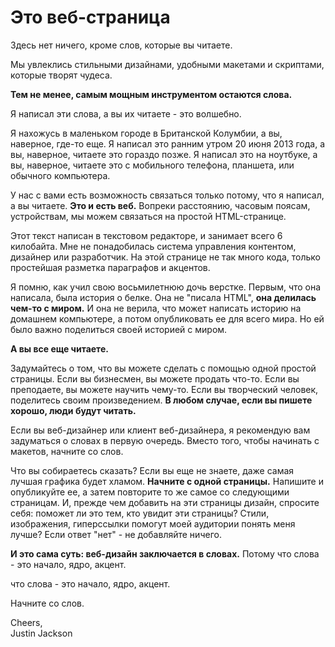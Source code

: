 
# Это веб-страница

Здесь нет ничего, кроме слов, которые вы читаете.

Мы увлеклись стильными дизайнами, удобными макетами и скриптами, которые творят чудеса.

**Тем не менее, самым мощным инструментом остаются слова.**

Я написал эти слова, а вы их читаете - это волшебно.

Я нахожусь в маленьком городе в Британской Колумбии, а вы, наверное, где-то еще. Я написал это ранним утром 20 июня 2013 года, а вы, наверное, читаете это гораздо позже. Я написал это на ноутбуке, а вы, наверное, читаете это с мобильного телефона, планшета, или обычного компьютера.

У нас с вами есть возможность связаться только потому, что я написал, а вы читаете. **Это и есть веб.** Вопреки расстоянию, часовым поясам, устройствам, мы можем связаться на простой HTML-странице.

Этот текст написан в текстовом редакторе, и занимает всего 6 килобайта. Мне не понадобилась система управления контентом, дизайнер или разработчик. На этой странице не так много кода, только простейшая разметка параграфов и акцентов.

Я помню, как учил свою восьмилетнюю дочь верстке. Первым, что она написала, была история о белке. Она не "писала HTML", **она делилась чем-то с миром.** И она не верила, что может написать историю на домашнем компьютере, а потом опубликовать ее для всего мира. Но ей было важно поделиться своей историей с миром.

**А вы все еще читаете.**

Задумайтесь о том, что вы можете сделать с помощью одной простой страницы. Если вы бизнесмен, вы можете продать что-то. Если вы преподаете, вы можете научить чему-то. Если вы творческий человек, поделитесь своим произведением. **В любом случае, если вы пишете хорошо, люди будут читать.**

Если вы веб-дизайнер или клиент веб-дизайнера, я рекомендую вам задуматься о словах в первую очередь. Вместо того, чтобы начинать с макетов, начните со слов.

Что вы собираетесь сказать? Если вы еще не знаете, даже самая лучшая графика будет хламом. **Начните с одной страницы.** Напишите и опубликуйте ее, а затем повторите то же самое со следующими страницам. И, прежде чем добавить на эти страницы дизайн, спросите себя: поможет ли это тем, кто увидит эти страницы? Стили, изображения, гиперссылки помогут моей аудитории понять меня лучше? Если ответ "нет" - не добавляйте ничего.

**И это сама суть: веб-дизайн заключается в словах.** Потому что слова - это начало, ядро, акцент.

что слова - это начало, ядро, акцент.

Начните со слов.

Cheers,  
Justin Jackson

<link rel="stylesheet" href="https://cdnjs.cloudflare.com/ajax/libs/twitter-bootstrap/4.0.0-alpha.6/js/bootstrap.min.css">
